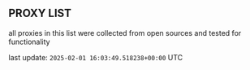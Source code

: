## PROXY LIST

all proxies in this list were collected from open sources and tested for functionality

last update: `2025-02-01 16:03:49.518238+00:00` UTC